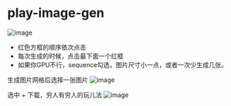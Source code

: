 # play-image-gen

![image](https://user-images.githubusercontent.com/17697154/228282476-f3879f9c-0964-48e1-ab4c-8a3acf396c81.png)

- 红色方框的顺序依次点击
- 每次生成的时候，点击最下面一个红框
- 如果你GPU不行，sequence勾选，图片尺寸小一点，或者一次少生成几张。


生成图片网格后选择一张图片
![image](https://user-images.githubusercontent.com/17697154/228283260-a9040147-ef07-44ba-9f91-af5a2936f394.png)


选中 + 下载，穷人有穷人的玩儿法
![image](https://user-images.githubusercontent.com/17697154/228283605-cd89a338-741b-4e63-90d7-dc0adfa803aa.png)

